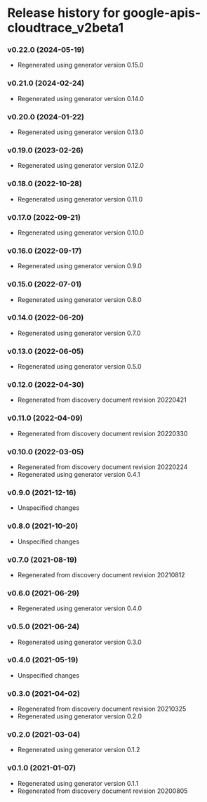 # Release history for google-apis-cloudtrace_v2beta1

### v0.22.0 (2024-05-19)

* Regenerated using generator version 0.15.0

### v0.21.0 (2024-02-24)

* Regenerated using generator version 0.14.0

### v0.20.0 (2024-01-22)

* Regenerated using generator version 0.13.0

### v0.19.0 (2023-02-26)

* Regenerated using generator version 0.12.0

### v0.18.0 (2022-10-28)

* Regenerated using generator version 0.11.0

### v0.17.0 (2022-09-21)

* Regenerated using generator version 0.10.0

### v0.16.0 (2022-09-17)

* Regenerated using generator version 0.9.0

### v0.15.0 (2022-07-01)

* Regenerated using generator version 0.8.0

### v0.14.0 (2022-06-20)

* Regenerated using generator version 0.7.0

### v0.13.0 (2022-06-05)

* Regenerated using generator version 0.5.0

### v0.12.0 (2022-04-30)

* Regenerated from discovery document revision 20220421

### v0.11.0 (2022-04-09)

* Regenerated from discovery document revision 20220330

### v0.10.0 (2022-03-05)

* Regenerated from discovery document revision 20220224
* Regenerated using generator version 0.4.1

### v0.9.0 (2021-12-16)

* Unspecified changes

### v0.8.0 (2021-10-20)

* Unspecified changes

### v0.7.0 (2021-08-19)

* Regenerated from discovery document revision 20210812

### v0.6.0 (2021-06-29)

* Regenerated using generator version 0.4.0

### v0.5.0 (2021-06-24)

* Regenerated using generator version 0.3.0

### v0.4.0 (2021-05-19)

* Unspecified changes

### v0.3.0 (2021-04-02)

* Regenerated from discovery document revision 20210325
* Regenerated using generator version 0.2.0

### v0.2.0 (2021-03-04)

* Regenerated using generator version 0.1.2

### v0.1.0 (2021-01-07)

* Regenerated using generator version 0.1.1
* Regenerated from discovery document revision 20200805

